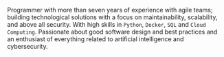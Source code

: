 Programmer with more than seven years of experience with agile teams; building technological solutions with a focus on maintainability, scalability, and above all security. With high skills in `Python`, `Docker`, `SQL` and `Cloud Computing`. Passionate about good software design and best practices and an enthusiast of everything related to artificial intelligence and cybersecurity.